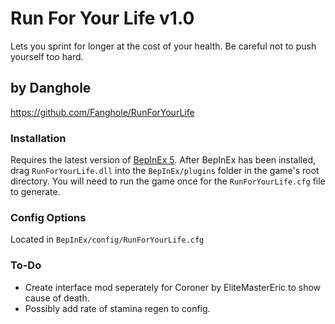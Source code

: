 # Run For Your Life v1.0

Lets you sprint for longer at the cost of your health. Be careful not to push yourself too hard.

## by Danghole
https://github.com/Fanghole/RunForYourLife


### Installation
 Requires the latest version of [BepInEx 5](https://github.com/BepInEx/BepInEx). After BepInEx has been installed, drag `RunForYourLife.dll` into the `BepInEx/plugins` folder in the game's root directory. You will need to run the game once for the `RunForYourLife.cfg` file to generate.

### Config Options
Located in `BepInEx/config/RunForYourLife.cfg`

### To-Do

- Create interface mod seperately for Coroner by EliteMasterEric to show cause of death.
- Possibly add rate of stamina regen to config.